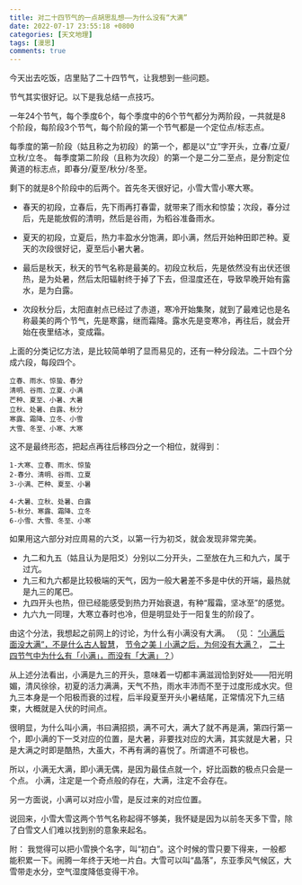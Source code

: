 ```yaml
---
title: 对二十四节气的一点胡思乱想——为什么没有“大满”
date: 2022-07-17 23:55:18 +0800
categories: [天文地理]
tags: [漫思] 
comments: true
---
```



今天出去吃饭，店里贴了二十四节气，让我想到一些问题。

节气其实很好记。以下是我总结一点技巧。

一年24个节气，每个季度6个，每个季度中的6个节气都分为两阶段，一共就是8个阶段，每阶段3个节气，每个阶段的第一个节气都是一个定位点/标志点。

每季度的第一阶段（姑且称之为初段）的第一个，都是以“立”字开头，立春/立夏/立秋/立冬。
每季度第二阶段（且称为次段）的第一个是二分二至点，是分割定位黄道的标志点，即春分/夏至/秋分/冬至。

剩下的就是8个阶段中的后两个。首先冬天很好记，小雪大雪小寒大寒。

- 春天的初段，立春后，先下雨再打春雷，就带来了雨水和惊蛰；次段，春分过后，先是能放假的清明，然后是谷雨，为稻谷准备雨水。

- 夏天的初段，立夏后，热力丰盈水分饱满，即小满，然后开始种田即芒种。夏天的次段很好记，夏至后小暑大暑。

- 最后是秋天，秋天的节气名称是最美的。初段立秋后，先是依然没有出伏还很热，是为处暑，然后太阳辐射终于掉了下去，但湿度还在，导致早晚开始有露水，是为白露。

- 次段秋分后，太阳直射点已经过了赤道，寒冷开始集聚，就到了最难记也是名称最美的两个节气，先是寒露，继而霜降。露水先是变寒冷，再往后，就会开始在夜里结冰，变成霜。

上面的分类记忆方法，是比较简单明了显而易见的，还有一种分段法。二十四个分成六段，每段四个。

```
立春、雨水、惊蛰、春分
清明、谷雨、立夏、小满
芒种、夏至、小暑、大暑
立秋、处暑、白露、秋分
寒露、霜降、立冬、小雪
大雪、冬至、小寒、大寒
```

这不是最终形态，把起点再往后移四分之一个相位，就得到：
```
1-大寒、立春、雨水、惊蛰
2-春分、清明、谷雨、立夏
3-小满、芒种、夏至、小暑

4-大暑、立秋、处暑、白露
5-秋分、寒露、霜降、立冬
6-小雪、大雪、冬至、小寒
```


如果用这六部分对应周易的六爻，以第一行为初爻，就会发现非常完美。

- 九二和九五（姑且认为是阳爻）分别以二分开头，二至放在九三和九六，属于过亢。
- 九三和九六都是比较极端的天气，因为一般大暑差不多是中伏的开端，最热就是九三的尾巴。
- 九四开头也热，但已经能感受到热力开始衰退，有种“履霜，坚冰至”的感觉。
- 九六九一同理，大寒立春时也冷，但是明显处于一阳复生的阶段了。

由这个分法，我想起之前网上的讨论，为什么有小满没有大满。
（见：
[“小满后面没大满”，不是什么古人智慧](https://www.thepaper.cn/newsDetail_forward_18300641)，
[节令之美丨小满之后，为何没有大满？](http://www.news.cn/politics/2022-05/21/c_1128672115.htm)，
[二十四节气中为什么有「小满」，而没有「大满」？](https://www.zhihu.com/question/46339229)）

从上述分法看出，小满是九三的开头，意味着一切都丰满滋润恰到好处——阳光明媚，清风徐徐，初夏的活力满满，天气不热，雨水丰沛而不至于过度形成水灾。但九三本身是一个阳极而衰的过程，后半段夏至开头小暑结尾，正常情况下九三结束，大概就是入伏的时间点。

很明显，为什么叫小满，书曰满招损，满不可大，满大了就不再是满，第四行第一个，即小满的下一爻对应的位置，是大暑，非要找对应的大满，其实就是大暑，只是大满之时即是酷热，大虽大，不再有满的喜悦了。所谓道不可极也。

所以，小满无大满，即小满无偶，是因为最佳点就一个，好比函数的极点只会是一个点。
小满，注定是一个奇点般的存在，大满，注定不会存在。

另一方面说，小满可以对应小雪，是反过来的对应位置。

说回来，小雪大雪这两个节气名称起得不够美，我怀疑是因为以前冬天多下雪，除了白雪文人们难以找到别的意象来起名。

附：
我觉得可以把小雪换个名字，叫“初白”。这个时候的雪只要下得来，一般都能积累一下。闹腾一年终于天地一片白。大雪可以叫“晶落”，东亚季风气候区，大雪带走水分，空气湿度降低变得干冷。